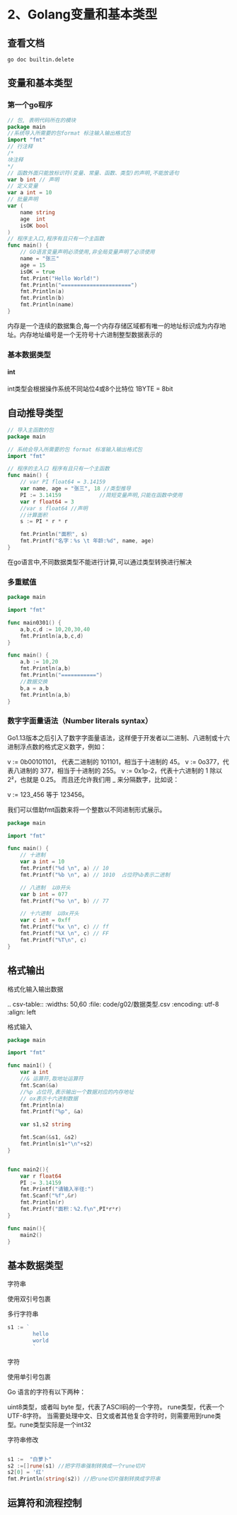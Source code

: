 # 2、Golang变量和基本类型

## 查看文档

```shell
go doc builtin.delete
```

## 变量和基本类型

### 第一个go程序

```go
// 包, 表明代码所在的模块
package main
//系统导入所需要的包format 标注输入输出格式包
import "fmt"
// 行注释
/*
块注释
*/
// 函数外面只能放标识符(变量、常量、函数、类型)的声明,不能放语句
var b int // 声明
// 定义变量
var a int = 10
// 批量声明
var (
	name string
	age  int
	isOK bool
)
// 程序主入口,程序有且只有一个主函数
func main() {
	// GO语言变量声明必须使用,非全局变量声明了必须使用
	name = "张三"
	age = 15
	isOK = true
	fmt.Print("Hello World!")
	fmt.Println("======================")
	fmt.Println(a)
	fmt.Println(b)
	fmt.Println(name)
}
```


内存是一个连续的数据集合,每一个内存存储区域都有唯一的地址标识成为内存地址。内存地址编号是一个无符号十六进制整型数据表示的

### 基本数据类型
#### int 

int类型会根据操作系统不同站位4或8个比特位
1BYTE = 8bit

## 自动推导类型


```go
// 导入主函数的包
package main

// 系统会导入所需要的包 format 标准输入输出格式包
import "fmt"

// 程序的主入口 程序有且只有一个主函数
func main() {
	// var PI float64 = 3.14159
	var name, age = "张三", 18 //类型推导
	PI := 3.14159            //简短变量声明,只能在函数中使用
	var r float64 = 3
	//var s float64 //声明
	//计算面积
	s := PI * r * r

	fmt.Println("面积", s)
	fmt.Printf("名字：%s \t 年龄:%d", name, age)
}
```


在go语言中,不同数据类型不能进行计算,可以通过类型转换进行解决

### 多重赋值

```go
package main

import "fmt"

func main0301() {
	a,b,c,d := 10,20,30,40
	fmt.Println(a,b,c,d)
}

func main() {
	a,b := 10,20
	fmt.Println(a,b)
	fmt.Println("===========")
	//数据交换
	b,a = a,b
	fmt.Println(a,b)
}
```


### 数字字面量语法（Number literals syntax）


Go1.13版本之后引入了数字字面量语法，这样便于开发者以二进制、八进制或十六进制浮点数的格式定义数字，例如：

v := 0b00101101， 代表二进制的 101101，相当于十进制的 45。 v := 0o377，代表八进制的 377，相当于十进制的 255。 v := 0x1p-2，代表十六进制的 1 除以 2²，也就是 0.25。 而且还允许我们用 _ 来分隔数字，比如说：

v := 123_456 等于 123456。

我们可以借助fmt函数来将一个整数以不同进制形式展示。

```go
package main

import "fmt"

func main() {
	// 十进制
	var a int = 10
	fmt.Printf("%d \n", a) // 10
	fmt.Printf("%b \n", a) // 1010  占位符%b表示二进制

	// 八进制  以0开头
	var b int = 077
	fmt.Printf("%o \n", b) // 77

	// 十六进制  以0x开头
	var c int = 0xff
	fmt.Printf("%x \n", c) // ff
	fmt.Printf("%X \n", c) // FF
	fmt.Printf("%T\n", c)
}


```


## 格式输出


格式化输入输出数据


.. csv-table:: 
   :widths: 50,60
   :file: code/g02/数据类型.csv
   :encoding: utf-8
   :align: left

格式输入

```go
package main

import "fmt"

func main1() {
	var a int
	//& 运算符,取地址运算符
	fmt.Scan(&a)
	//%p 占位符,表示输出一个数据对应的内存地址
	// ox表示十六进制数据
	fmt.Println(a)
	fmt.Printf("%p", &a)

	var s1,s2 string

	fmt.Scan(&s1, &s2)
	fmt.Println(s1+"\n"+s2)
}


func main2(){
	var r float64
	PI := 3.14159
	fmt.Printf("请输入半径:")
	fmt.Scanf("%f",&r)
	fmt.Println(r)
	fmt.Printf("面积：%2.f\n",PI*r*r)
}

func main(){
	main2()
}
```


## 基本数据类型


字符串


使用双引号包裹

多行字符串


```go
s1 := `
		hello
		world
		`
```

字符


使用单引号包裹

Go 语言的字符有以下两种：

uint8类型，或者叫 byte 型，代表了ASCII码的一个字符。
rune类型，代表一个 UTF-8字符。
当需要处理中文、日文或者其他复合字符时，则需要用到rune类型。rune类型实际是一个int32

字符串修改

```go

s1 :=  "白萝卜"
s2 :=[]rune(s1) //把字符串强制转换成一个rune切片
s2[0] = '红'
fmt.Println(string(s2)) //把rune切片强制转换成字符串
```

## 运算符和流程控制


